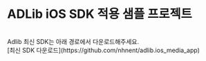 # ADLib iOS SDK 적용 샘플 프로젝트

<br>
Adlib 최신 SDK는 아래 경로에서 다운로드해주세요.<br>
[최신 SDK 다운로드](https://github.com/nhnent/adlib.ios_media_app)
